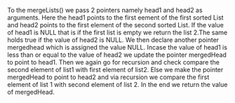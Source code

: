To the mergeLists() we pass 2 pointers namely head1 and head2 as arguments. Here the head1 points to the first eement of the first sorted List and head2 points to the first element of the second sorted List. If the value of head1 is NULL that is if the first list is empty we return the list 2.The same holds true if the value of head2 is NULL. We then declare another pointer mergedhead which is assigned the value NULL. Incase the value of head1 is less than or equal to the value of head2 we update the pointer mergedHead to point to head1. Then we again go for recursion and check compare the second element of list1 with first element of list2. Else we make the pointer mergedHead to point to head2 and via recursion we compare the first element of list 1 with second element of list 2. In the end we return the value of mergedHead.
